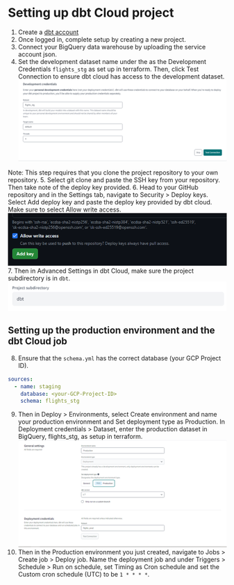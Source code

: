 # Setting up dbt Cloud project

1. Create a [dbt account](https://www.getdbt.com/)
2. Once logged in, complete setup by creating a new project.
3. Connect your BigQuery data warehouse by uploading the service account json.
4. Set the development dataset name under the as the Development Credentials `flights_stg` as set up in terraform. Then, click Test Connection to ensure dbt cloud has access to the development dataset.
![](guides/images/dbt_3.png)

Note: This step requires that you clone the project repository to your own repository.
5. Select git clone and paste the SSH key from your repository. Then take note of the deploy key provided.
6. Head to your GitHub repository and in the Settings tab, navigate to Security > Deploy keys. Select Add deploy key and paste the deploy key provided by dbt cloud. Make sure to select Allow write access.
![](guides/images/dbt_5.png)
7. Then in Advanced Settings in dbt Cloud, make sure the project subdirectory is in `dbt`.
![](guides/images/dbt_6.png)

## Setting up the production environment and the dbt Cloud job
8. Ensure that the `schema.yml` has the correct database (your GCP Project ID).
```YAML
sources:
  - name: staging
    database: <your-GCP-Project-ID>
    schema: flights_stg
```
9. Then in Deploy > Environments, select Create environment and name your production environment and Set deployment type as Production. In Deployment credentials > Dataset, enter the production dataset in BigQuery, flights_stg, as setup in terraform.
![](guides/images/dbt_7.png)
10. Then in the Production environment you just created, navigate to Jobs > Create job > Deploy job. Name the deployment job and under Triggers > Schedule > Run on schedule, set Timing as Cron schedule and set the Custom cron schedule (UTC) to be `1 * * * *`.